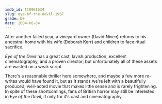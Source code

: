 ```yaml
---
imdb_id: tt0061634
slug: eye-of-the-devil-1967
grade: D+
date: 2004-06-04
---
```


After another failed year, a vineyard owner (David Niven) returns to his ancestral home with his wife (Deborah Kerr) and children to face ritual sacrifice.

_Eye of the Devil_ has a great cast, lavish production, excellent cinematography, and a proven director; but unfortunately all of these assets are wasted on a weak script.

There's a reasonable thriller here somewhere, and maybe a few more re-writes would have found it, but as it stands we're left with a beautifully produced, well-acted movie that makes little sense and is rarely frightening. In spite of these shortcomings, fans of British horror may still be interested in _Eye of the Devil_, if only for it's cast and cinematography.
